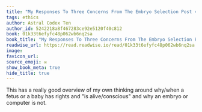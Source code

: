 ```yaml
---
title: "My Responses To Three Concerns From The Embryo Selection Post via Astral Codex Ten"
tags: ethics
author: Astral Codex Ten
author_id: 5242218a8f467283ce92e5120f40c812
book: 01k33t6efyfc48p062wb6nq2sa
book_title: "My Responses To Three Concerns From The Embryo Selection Post"
readwise_url: https://read.readwise.io/read/01k33t6efyfc48p062wb6nq2sa
image: 
favicon_url: 
source_emoji: ✉️
show_book_meta: true
hide_title: true
---
```


This has a really good overview of my own thinking around why/when a fetus or a baby has rights and "is alive/conscious" and why an embryo or computer is not.